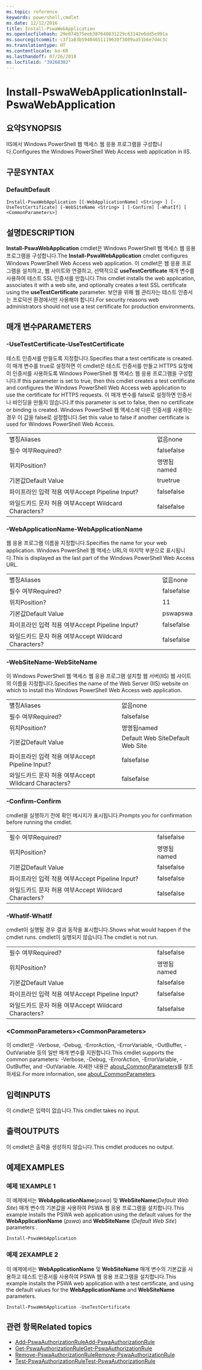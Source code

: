```yaml
---
ms.topic: reference
keywords: powershell,cmdlet
ms.date: 12/12/2016
title: Install-PswaWebApplication
ms.openlocfilehash: 29e074b75eeb387640831229c63142e6dd5e991a
ms.sourcegitcommit: c3f1a83b59484651119630f3089aa51b6e7d4c3c
ms.translationtype: HT
ms.contentlocale: ko-KR
ms.lasthandoff: 07/26/2018
ms.locfileid: "39268302"
---
```

# <a name="install-pswawebapplication"></a><span data-ttu-id="cc075-103">Install-PswaWebApplication</span><span class="sxs-lookup"><span data-stu-id="cc075-103">Install-PswaWebApplication</span></span>

## <a name="synopsis"></a><span data-ttu-id="cc075-104">요약</span><span class="sxs-lookup"><span data-stu-id="cc075-104">SYNOPSIS</span></span>

<span data-ttu-id="cc075-105">IIS에서 Windows PowerShell 웹 액세스 웹 응용 프로그램을 구성합니다.</span><span class="sxs-lookup"><span data-stu-id="cc075-105">Configures the Windows PowerShell Web Access web application in IIS.</span></span>

## <a name="syntax"></a><span data-ttu-id="cc075-106">구문</span><span class="sxs-lookup"><span data-stu-id="cc075-106">SYNTAX</span></span>

### <a name="default"></a><span data-ttu-id="cc075-107">Default</span><span class="sxs-lookup"><span data-stu-id="cc075-107">Default</span></span>
```
Install-PswaWebApplication [[-WebApplicationName] <String> ] [-UseTestCertificate] [-WebSiteName <String> ] [-Confirm] [-WhatIf] [ <CommonParameters>]
```

## <a name="description"></a><span data-ttu-id="cc075-108">설명</span><span class="sxs-lookup"><span data-stu-id="cc075-108">DESCRIPTION</span></span>

<span data-ttu-id="cc075-109">**Install-PswaWebApplication** cmdlet은 Windows PowerShell 웹 액세스 웹 응용 프로그램을 구성합니다.</span><span class="sxs-lookup"><span data-stu-id="cc075-109">The **Install-PswaWebApplication** cmdlet configures Windows PowerShell Web Access web application.</span></span>
<span data-ttu-id="cc075-110">이 cmdlet은 웹 응용 프로그램을 설치하고, 웹 사이트와 연결하고, 선택적으로 **useTestCertificate** 매개 변수를 사용하여 테스트 SSL 인증서를 만듭니다.</span><span class="sxs-lookup"><span data-stu-id="cc075-110">This cmdlet installs the web application, associates it with a web site, and optionally creates a test SSL certificate using the **useTestCertificate** parameter.</span></span> <span data-ttu-id="cc075-111">보안을 위해 웹 관리자는 테스트 인증서는 프로덕션 환경에서만 사용해야 합니다.</span><span class="sxs-lookup"><span data-stu-id="cc075-111">For security reasons web administrators should not use a test certificate for production environments.</span></span>

## <a name="parameters"></a><span data-ttu-id="cc075-112">매개 변수</span><span class="sxs-lookup"><span data-stu-id="cc075-112">PARAMETERS</span></span>

### <a name="-usetestcertificate"></a><span data-ttu-id="cc075-113">-UseTestCertificate</span><span class="sxs-lookup"><span data-stu-id="cc075-113">-UseTestCertificate</span></span>

<span data-ttu-id="cc075-114">테스트 인증서를 만들도록 지정합니다.</span><span class="sxs-lookup"><span data-stu-id="cc075-114">Specifies that a test certificate is created.</span></span> <span data-ttu-id="cc075-115">이 매개 변수를 true로 설정하면 이 cmdlet은 테스트 인증서를 만들고 HTTPS 요청에 이 인증서를 사용하도록 Windows PowerShell 웹 액세스 웹 응용 프로그램을 구성합니다.</span><span class="sxs-lookup"><span data-stu-id="cc075-115">If this parameter is set to true, then this cmdlet creates a test certificate and configures the Windows PowerShell Web Access web application to use the certificate for HTTPS requests.</span></span> <span data-ttu-id="cc075-116">이 매개 변수를 false로 설정하면 인증서나 바인딩을 만들지 않습니다.</span><span class="sxs-lookup"><span data-stu-id="cc075-116">If this parameter is set to false, then no certificate or binding is created.</span></span> <span data-ttu-id="cc075-117">Windows PowerShell 웹 액세스에 다른 인증서를 사용하는 경우 이 값을 false로 설정합니다.</span><span class="sxs-lookup"><span data-stu-id="cc075-117">Set this value to false if another certificate is used for Windows PowerShell Web Access.</span></span>

|||
|-|-|
| <span data-ttu-id="cc075-118">별칭</span><span class="sxs-lookup"><span data-stu-id="cc075-118">Aliases</span></span>                              | <span data-ttu-id="cc075-119">없음</span><span class="sxs-lookup"><span data-stu-id="cc075-119">none</span></span>                                 |
| <span data-ttu-id="cc075-120">필수 여부</span><span class="sxs-lookup"><span data-stu-id="cc075-120">Required?</span></span>                            | <span data-ttu-id="cc075-121">false</span><span class="sxs-lookup"><span data-stu-id="cc075-121">false</span></span>                                |
| <span data-ttu-id="cc075-122">위치</span><span class="sxs-lookup"><span data-stu-id="cc075-122">Position?</span></span>                            | <span data-ttu-id="cc075-123">명명됨</span><span class="sxs-lookup"><span data-stu-id="cc075-123">named</span></span>                                |
| <span data-ttu-id="cc075-124">기본값</span><span class="sxs-lookup"><span data-stu-id="cc075-124">Default Value</span></span>                        | <span data-ttu-id="cc075-125">true</span><span class="sxs-lookup"><span data-stu-id="cc075-125">true</span></span>                                 |
| <span data-ttu-id="cc075-126">파이프라인 입력 적용 여부</span><span class="sxs-lookup"><span data-stu-id="cc075-126">Accept Pipeline Input?</span></span>               | <span data-ttu-id="cc075-127">false</span><span class="sxs-lookup"><span data-stu-id="cc075-127">false</span></span>                                |
| <span data-ttu-id="cc075-128">와일드카드 문자 허용 여부</span><span class="sxs-lookup"><span data-stu-id="cc075-128">Accept Wildcard Characters?</span></span>          | <span data-ttu-id="cc075-129">false</span><span class="sxs-lookup"><span data-stu-id="cc075-129">false</span></span>                                |

### <a name="-webapplicationname"></a><span data-ttu-id="cc075-130">-WebApplicationName</span><span class="sxs-lookup"><span data-stu-id="cc075-130">-WebApplicationName</span></span>

<span data-ttu-id="cc075-131">웹 응용 프로그램 이름을 지정합니다.</span><span class="sxs-lookup"><span data-stu-id="cc075-131">Specifies the name for your web application.</span></span> <span data-ttu-id="cc075-132">Windows PowerShell 웹 액세스 URL의 마지막 부분으로 표시됩니다.</span><span class="sxs-lookup"><span data-stu-id="cc075-132">This is displayed as the last part of the Windows PowerShell Web Access URL.</span></span>

|||
|-|-|
| <span data-ttu-id="cc075-133">별칭</span><span class="sxs-lookup"><span data-stu-id="cc075-133">Aliases</span></span>                              | <span data-ttu-id="cc075-134">없음</span><span class="sxs-lookup"><span data-stu-id="cc075-134">none</span></span>                                 |
| <span data-ttu-id="cc075-135">필수 여부</span><span class="sxs-lookup"><span data-stu-id="cc075-135">Required?</span></span>                            | <span data-ttu-id="cc075-136">false</span><span class="sxs-lookup"><span data-stu-id="cc075-136">false</span></span>                                |
| <span data-ttu-id="cc075-137">위치</span><span class="sxs-lookup"><span data-stu-id="cc075-137">Position?</span></span>                            | <span data-ttu-id="cc075-138">1</span><span class="sxs-lookup"><span data-stu-id="cc075-138">1</span></span>                                    |
| <span data-ttu-id="cc075-139">기본값</span><span class="sxs-lookup"><span data-stu-id="cc075-139">Default Value</span></span>                        | <span data-ttu-id="cc075-140">pswa</span><span class="sxs-lookup"><span data-stu-id="cc075-140">pswa</span></span>                                 |
| <span data-ttu-id="cc075-141">파이프라인 입력 적용 여부</span><span class="sxs-lookup"><span data-stu-id="cc075-141">Accept Pipeline Input?</span></span>               | <span data-ttu-id="cc075-142">false</span><span class="sxs-lookup"><span data-stu-id="cc075-142">false</span></span>                                |
| <span data-ttu-id="cc075-143">와일드카드 문자 허용 여부</span><span class="sxs-lookup"><span data-stu-id="cc075-143">Accept Wildcard Characters?</span></span>          | <span data-ttu-id="cc075-144">false</span><span class="sxs-lookup"><span data-stu-id="cc075-144">false</span></span>                                |

### <a name="-websitename"></a><span data-ttu-id="cc075-145">-WebSiteName</span><span class="sxs-lookup"><span data-stu-id="cc075-145">-WebSiteName</span></span>

<span data-ttu-id="cc075-146">이 Windows PowerShell 웹 액세스 웹 응용 프로그램 설치할 웹 서버(IIS) 웹 사이트의 이름을 지정합니다.</span><span class="sxs-lookup"><span data-stu-id="cc075-146">Specifies the name of the Web Server (IIS) website on which to install this Windows PowerShell Web Access web application.</span></span>

|||
|-|-|
| <span data-ttu-id="cc075-147">별칭</span><span class="sxs-lookup"><span data-stu-id="cc075-147">Aliases</span></span>                              | <span data-ttu-id="cc075-148">없음</span><span class="sxs-lookup"><span data-stu-id="cc075-148">none</span></span>                                 |
| <span data-ttu-id="cc075-149">필수 여부</span><span class="sxs-lookup"><span data-stu-id="cc075-149">Required?</span></span>                            | <span data-ttu-id="cc075-150">false</span><span class="sxs-lookup"><span data-stu-id="cc075-150">false</span></span>                                |
| <span data-ttu-id="cc075-151">위치</span><span class="sxs-lookup"><span data-stu-id="cc075-151">Position?</span></span>                            | <span data-ttu-id="cc075-152">명명됨</span><span class="sxs-lookup"><span data-stu-id="cc075-152">named</span></span>                                |
| <span data-ttu-id="cc075-153">기본값</span><span class="sxs-lookup"><span data-stu-id="cc075-153">Default Value</span></span>                        | <span data-ttu-id="cc075-154">Default Web Site</span><span class="sxs-lookup"><span data-stu-id="cc075-154">Default Web Site</span></span>                     |
| <span data-ttu-id="cc075-155">파이프라인 입력 적용 여부</span><span class="sxs-lookup"><span data-stu-id="cc075-155">Accept Pipeline Input?</span></span>               | <span data-ttu-id="cc075-156">false</span><span class="sxs-lookup"><span data-stu-id="cc075-156">false</span></span>                                |
| <span data-ttu-id="cc075-157">와일드카드 문자 허용 여부</span><span class="sxs-lookup"><span data-stu-id="cc075-157">Accept Wildcard Characters?</span></span>          | <span data-ttu-id="cc075-158">false</span><span class="sxs-lookup"><span data-stu-id="cc075-158">false</span></span>                                |

### <a name="-confirm"></a><span data-ttu-id="cc075-159">-Confirm</span><span class="sxs-lookup"><span data-stu-id="cc075-159">-Confirm</span></span>

<span data-ttu-id="cc075-160">cmdlet을 실행하기 전에 확인 메시지가 표시됩니다.</span><span class="sxs-lookup"><span data-stu-id="cc075-160">Prompts you for confirmation before running the cmdlet.</span></span>

|||
|-|-|
| <span data-ttu-id="cc075-161">필수 여부</span><span class="sxs-lookup"><span data-stu-id="cc075-161">Required?</span></span>                            | <span data-ttu-id="cc075-162">false</span><span class="sxs-lookup"><span data-stu-id="cc075-162">false</span></span>                                |
| <span data-ttu-id="cc075-163">위치</span><span class="sxs-lookup"><span data-stu-id="cc075-163">Position?</span></span>                            | <span data-ttu-id="cc075-164">명명됨</span><span class="sxs-lookup"><span data-stu-id="cc075-164">named</span></span>                                |
| <span data-ttu-id="cc075-165">기본값</span><span class="sxs-lookup"><span data-stu-id="cc075-165">Default Value</span></span>                        | <span data-ttu-id="cc075-166">false</span><span class="sxs-lookup"><span data-stu-id="cc075-166">false</span></span>                                |
| <span data-ttu-id="cc075-167">파이프라인 입력 적용 여부</span><span class="sxs-lookup"><span data-stu-id="cc075-167">Accept Pipeline Input?</span></span>               | <span data-ttu-id="cc075-168">false</span><span class="sxs-lookup"><span data-stu-id="cc075-168">false</span></span>                                |
| <span data-ttu-id="cc075-169">와일드카드 문자 허용 여부</span><span class="sxs-lookup"><span data-stu-id="cc075-169">Accept Wildcard Characters?</span></span>          | <span data-ttu-id="cc075-170">false</span><span class="sxs-lookup"><span data-stu-id="cc075-170">false</span></span>                                |

### <a name="-whatif"></a><span data-ttu-id="cc075-171">-WhatIf</span><span class="sxs-lookup"><span data-stu-id="cc075-171">-WhatIf</span></span>

<span data-ttu-id="cc075-172">cmdlet이 실행될 경우 결과 동작을 표시합니다.</span><span class="sxs-lookup"><span data-stu-id="cc075-172">Shows what would happen if the cmdlet runs.</span></span>
<span data-ttu-id="cc075-173">cmdlet이 실행되지 않습니다.</span><span class="sxs-lookup"><span data-stu-id="cc075-173">The cmdlet is not run.</span></span>

|||
|-|-|
| <span data-ttu-id="cc075-174">필수 여부</span><span class="sxs-lookup"><span data-stu-id="cc075-174">Required?</span></span>                            | <span data-ttu-id="cc075-175">false</span><span class="sxs-lookup"><span data-stu-id="cc075-175">false</span></span>                                |
| <span data-ttu-id="cc075-176">위치</span><span class="sxs-lookup"><span data-stu-id="cc075-176">Position?</span></span>                            | <span data-ttu-id="cc075-177">명명됨</span><span class="sxs-lookup"><span data-stu-id="cc075-177">named</span></span>                                |
| <span data-ttu-id="cc075-178">기본값</span><span class="sxs-lookup"><span data-stu-id="cc075-178">Default Value</span></span>                        | <span data-ttu-id="cc075-179">false</span><span class="sxs-lookup"><span data-stu-id="cc075-179">false</span></span>                                |
| <span data-ttu-id="cc075-180">파이프라인 입력 적용 여부</span><span class="sxs-lookup"><span data-stu-id="cc075-180">Accept Pipeline Input?</span></span>               | <span data-ttu-id="cc075-181">false</span><span class="sxs-lookup"><span data-stu-id="cc075-181">false</span></span>                                |
| <span data-ttu-id="cc075-182">와일드카드 문자 허용 여부</span><span class="sxs-lookup"><span data-stu-id="cc075-182">Accept Wildcard Characters?</span></span>          | <span data-ttu-id="cc075-183">false</span><span class="sxs-lookup"><span data-stu-id="cc075-183">false</span></span>                                |

### <a name="ltcommonparametersgt"></a><span data-ttu-id="cc075-184">&lt;CommonParameters&gt;</span><span class="sxs-lookup"><span data-stu-id="cc075-184">&lt;CommonParameters&gt;</span></span>

<span data-ttu-id="cc075-185">이 cmdlet은 -Verbose, -Debug, -ErrorAction, -ErrorVariable, -OutBuffer, -OutVariable 등의 일반 매개 변수를 지원합니다.</span><span class="sxs-lookup"><span data-stu-id="cc075-185">This cmdlet supports the common parameters: -Verbose, -Debug, -ErrorAction, -ErrorVariable, -OutBuffer, and -OutVariable.</span></span> <span data-ttu-id="cc075-186">자세한 내용은 [about_CommonParameters](http://go.microsoft.com/fwlink/p/?LinkID=113216)를 참조하세요.</span><span class="sxs-lookup"><span data-stu-id="cc075-186">For more information, see [about_CommonParameters](http://go.microsoft.com/fwlink/p/?LinkID=113216).</span></span>

## <a name="inputs"></a><span data-ttu-id="cc075-187">입력</span><span class="sxs-lookup"><span data-stu-id="cc075-187">INPUTS</span></span>

<span data-ttu-id="cc075-188">이 cmdlet은 입력이 없습니다.</span><span class="sxs-lookup"><span data-stu-id="cc075-188">This cmdlet takes no input.</span></span>

## <a name="outputs"></a><span data-ttu-id="cc075-189">출력</span><span class="sxs-lookup"><span data-stu-id="cc075-189">OUTPUTS</span></span>

<span data-ttu-id="cc075-190">이 cmdlet은 출력을 생성하지 않습니다.</span><span class="sxs-lookup"><span data-stu-id="cc075-190">This cmdlet produces no output.</span></span>

## <a name="examples"></a><span data-ttu-id="cc075-191">예제</span><span class="sxs-lookup"><span data-stu-id="cc075-191">EXAMPLES</span></span>

### <a name="example-1"></a><span data-ttu-id="cc075-192">예제 1</span><span class="sxs-lookup"><span data-stu-id="cc075-192">EXAMPLE 1</span></span>

<span data-ttu-id="cc075-193">이 예제에서는 **WebApplicationName**(*pswa*) 및 **WebSiteName**(*Default Web Site*) 매개 변수의 기본값을 사용하여 PSWA 웹 응용 프로그램을 설치합니다.</span><span class="sxs-lookup"><span data-stu-id="cc075-193">This example installs the PSWA web application using the default values for the **WebApplicationName** (*pswa*) and **WebSiteName** (*Default Web Site*) parameters .</span></span>

```
Install-PswaWebApplication
```

### <a name="example-2"></a><span data-ttu-id="cc075-194">예제 2</span><span class="sxs-lookup"><span data-stu-id="cc075-194">EXAMPLE 2</span></span>

<span data-ttu-id="cc075-195">이 예제에서는 **WebApplicationName** 및 **WebSiteName** 매개 변수의 기본값을 사용하고 테스트 인증서를 사용하여 PSWA 웹 응용 프로그램을 설치합니다.</span><span class="sxs-lookup"><span data-stu-id="cc075-195">This example installs the PSWA web application with a test certificate, and using the default values for the **WebApplicationName** and **WebSiteName** parameters.</span></span>

```
Install-PswaWebApplication -UseTestCertificate
```

## <a name="related-topics"></a><span data-ttu-id="cc075-196">관련 항목</span><span class="sxs-lookup"><span data-stu-id="cc075-196">Related topics</span></span>

- [<span data-ttu-id="cc075-197">Add-PswaAuthorizationRule</span><span class="sxs-lookup"><span data-stu-id="cc075-197">Add-PswaAuthorizationRule</span></span>](add-pswaauthorizationrule.md)
- [<span data-ttu-id="cc075-198">Get-PswaAuthorizationRule</span><span class="sxs-lookup"><span data-stu-id="cc075-198">Get-PswaAuthorizationRule</span></span>](get-pswaauthorizationrule.md)
- [<span data-ttu-id="cc075-199">Remove-PswaAuthorizationRule</span><span class="sxs-lookup"><span data-stu-id="cc075-199">Remove-PswaAuthorizationRule</span></span>](remove-pswaauthorizationrule.md)
- [<span data-ttu-id="cc075-200">Test-PswaAuthorizationRule</span><span class="sxs-lookup"><span data-stu-id="cc075-200">Test-PswaAuthorizationRule</span></span>](test-pswaauthorizationrule.md)